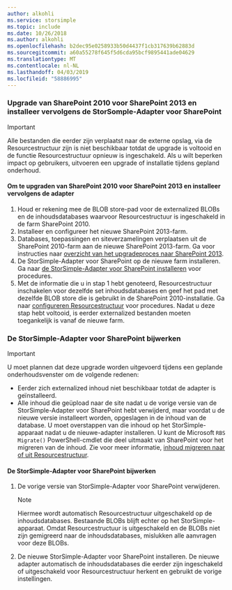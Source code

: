 ```yaml
---
author: alkohli
ms.service: storsimple
ms.topic: include
ms.date: 10/26/2018
ms.author: alkohli
ms.openlocfilehash: b2dec95e0258933b50d4437f1cb317639b62883d
ms.sourcegitcommit: a60a55278f645f5d6cda95bcf9895441ade04629
ms.translationtype: MT
ms.contentlocale: nl-NL
ms.lasthandoff: 04/03/2019
ms.locfileid: "58886995"
---
```

### <a name="upgrade-sharepoint-2010-to-sharepoint-2013-and-then-install-the-storsomple-adapter-for-sharepoint"></a>Upgrade van SharePoint 2010 voor SharePoint 2013 en installeer vervolgens de StorSomple-Adapter voor SharePoint
> [!IMPORTANT]
> Alle bestanden die eerder zijn verplaatst naar de externe opslag, via de Resourcestructuur zijn is niet beschikbaar totdat de upgrade is voltooid en de functie Resourcestructuur opnieuw is ingeschakeld. Als u wilt beperken impact op gebruikers, uitvoeren een upgrade of installatie tijdens gepland onderhoud.
> 
> 

#### <a name="to-upgrade-sharepoint-2010-to-sharepoint-2013-and-then-install-the-adapter"></a>Om te upgraden van SharePoint 2010 voor SharePoint 2013 en installeer vervolgens de adapter
1. Houd er rekening mee de BLOB store-pad voor de externalized BLOBs en de inhoudsdatabases waarvoor Resourcestructuur is ingeschakeld in de farm SharePoint 2010. 
2. Installeer en configureer het nieuwe SharePoint 2013-farm. 
3. Databases, toepassingen en siteverzamelingen verplaatsen uit de SharePoint 2010-farm aan de nieuwe SharePoint 2013-farm. Ga voor instructies naar [overzicht van het upgradeproces naar SharePoint 2013](https://technet.microsoft.com/library/cc262483.aspx).
4. De StorSimple-Adapter voor SharePoint op de nieuwe farm installeren. Ga naar [de StorSimple-Adapter voor SharePoint installeren](#install-the-storsimple-adapter-for-sharepoint) voor procedures.
5. Met de informatie die u in stap 1 hebt genoteerd, Resourcestructuur inschakelen voor dezelfde set inhoudsdatabases en geef het pad met dezelfde BLOB store die is gebruikt in de SharePoint 2010-installatie. Ga naar [configureren Resourcestructuur](#configure-rbs) voor procedures. Nadat u deze stap hebt voltooid, is eerder externalized bestanden moeten toegankelijk is vanaf de nieuwe farm. 

### <a name="upgrade-the-storsimple-adapter-for-sharepoint"></a>De StorSimple-Adapter voor SharePoint bijwerken
> [!IMPORTANT]
> U moet plannen dat deze upgrade worden uitgevoerd tijdens een geplande onderhoudsvenster om de volgende redenen:
> 
> * Eerder zich externalized inhoud niet beschikbaar totdat de adapter is geïnstalleerd.
> * Alle inhoud die geüpload naar de site nadat u de vorige versie van de StorSimple-Adapter voor SharePoint hebt verwijderd, maar voordat u de nieuwe versie installeert worden, opgeslagen in de inhoud van de database. U moet overstappen van die inhoud op het StorSimple-apparaat nadat u de nieuwe-adapter installeren. U kunt de Microsoft `RBS Migrate()` PowerShell-cmdlet die deel uitmaakt van SharePoint voor het migreren van de inhoud. Zie voor meer informatie, [inhoud migreren naar of uit Resourcestructuur](https://technet.microsoft.com/library/ff628255.aspx). 
> 
> 

#### <a name="to-upgrade-the-storsimple-adapter-for-sharepoint"></a>De StorSimple-Adapter voor SharePoint bijwerken
1. De vorige versie van StorSimple-Adapter voor SharePoint verwijderen.
   
   > [!NOTE]
   > Hiermee wordt automatisch Resourcestructuur uitgeschakeld op de inhoudsdatabases. Bestaande BLOBs blijft echter op het StorSimple-apparaat. Omdat Resourcestructuur is uitgeschakeld en de BLOBs niet zijn gemigreerd naar de inhoudsdatabases, mislukken alle aanvragen voor deze BLOBs. 
   > 
   > 
2. De nieuwe StorSimple-Adapter voor SharePoint installeren. De nieuwe adapter automatisch de inhoudsdatabases die eerder zijn ingeschakeld of uitgeschakeld voor Resourcestructuur herkent en gebruikt de vorige instellingen.

